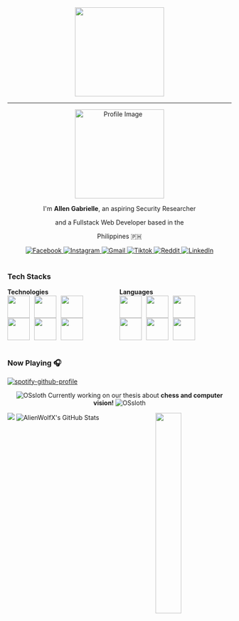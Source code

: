 <!-- AlienWolfX -->

<div align="center">
  <img src = "https://github.com/shinjitsue/shinjitsue/assets/71762653/b917dd38-ef9b-45e2-92ed-7ec42c9ea6fe" width=200 />
</div>

---

<div align="center">
  <div>
    <!-- ME -->
    <img style="width: 200px; height: 200px" src="https://i.imgur.com/5SBugzq.png" alt="Profile Image" />
    <div>
      <p>I'm <b>Allen Gabrielle</b>, an aspiring Security Researcher</p>
      <p>and a Fullstack Web Developer based in the</p>
      <p>Philippines 🇵🇭</p>
    </div>
    <!-- Start Socials -->
    <div style="gap: 4px; align-items: center; margin-top: 10px">
      <a href="https://www.facebook.com/cruizallen">
        <img src="https://img.shields.io/badge/Facebook-blue?logo=facebook" alt="Facebook">
      </a>
      <a href="https://www.instagram.com/cruizallen">
        <img src="https://img.shields.io/badge/Instagram-purple?logo=instagram" alt="Instagram">
      </a>
      <a href="mailto:allengabrielle.cruiz@carsu.edu.ph">
        <img src="https://img.shields.io/badge/Gmail-white?logo=gmail" alt="Gmail">
      </a>
      <a href="https://www.tiktok.com/@cruizallen">
        <img src="https://img.shields.io/badge/Tiktok-black?logo=tiktok" alt="Tiktok">
      </a>
      <a href="https://www.reddit.com/user/AlienWolfX05">
        <img src="https://img.shields.io/badge/Reddit-white?logo=reddit" alt="Reddit">
      </a>
      <a href="https://www.linkedin.com/in/cruizallen">
        <img src="https://img.shields.io/badge/LinkedIn-blue?logo=linkedin" alt="LinkedIn">
      </a>
    </div>
    <!-- End Socials -->
  </div>
</div>

<br />

### Tech Stacks

<div style="display: flex; justify-content: space-between;">
  <div style="flex: 1;">
    <b>Technologies</b>
    <div style="display: flex; gap: 10px;">
      <img src="https://cdn.jsdelivr.net/gh/devicons/devicon@latest/icons/laravel/laravel-original.svg" style="width: 50px; height: 50px;" />
      <img src="https://cdn.jsdelivr.net/gh/devicons/devicon@latest/icons/react/react-original.svg" style="width: 50px; height: 50px;" />
      <img src="https://cdn.jsdelivr.net/gh/devicons/devicon@latest/icons/tensorflow/tensorflow-original.svg" style="width: 50px; height: 50px;" />
    </div>
    <div style="display: flex; gap: 10px;">
      <img src="https://cdn.jsdelivr.net/gh/devicons/devicon@latest/icons/pytorch/pytorch-original.svg" style="width: 50px; height: 50px;" />
      <img src="https://cdn.jsdelivr.net/gh/devicons/devicon@latest/icons/django/django-plain.svg" style="width: 50px; height: 50px;" />
      <img src="https://cdn.jsdelivr.net/gh/devicons/devicon@latest/icons/bootstrap/bootstrap-original.svg" style="width: 50px; height: 50px;" />
    </div>
  </div>

  <div style="flex: 1;">
    <b>Languages</b>
    <div style="display: flex; gap: 10px;">
      <img src="https://cdn.jsdelivr.net/gh/devicons/devicon@latest/icons/python/python-original.svg" style="width: 50px; height: 50px;" />
      <img src="https://cdn.jsdelivr.net/gh/devicons/devicon@latest/icons/cplusplus/cplusplus-original.svg" style="width: 50px; height: 50px;" />
      <img src="https://cdn.jsdelivr.net/gh/devicons/devicon@latest/icons/visualbasic/visualbasic-original.svg" style="width: 50px; height: 50px;" />
    </div>
    <div style="display: flex; gap: 10px;">
      <img src="https://cdn.jsdelivr.net/gh/devicons/devicon@latest/icons/arduino/arduino-original.svg" style="width: 50px; height: 50px;" />
      <img src="https://cdn.jsdelivr.net/gh/devicons/devicon@latest/icons/java/java-original.svg" style="width: 50px; height: 50px;" />
      <img src="https://cdn.jsdelivr.net/gh/devicons/devicon@latest/icons/javascript/javascript-original.svg" style="width: 50px; height: 50px;" />
    </div>
  </div>
</div>

<br />

### Now Playing 🎧

<div align="left">

[![spotify-github-profile](https://spotify-github-profile.kittinanx.com/api/view?uid=eui8z7q3mzgrl6ogni10r05f6&cover_image=true&theme=novatorem&show_offline=true&background_color=121212&interchange=false&bar_color=53b14f&bar_color_cover=false)](https://spotify-github-profile.kittinanx.com/api/view?uid=eui8z7q3mzgrl6ogni10r05f6&redirect=true)

</div>

<div align="center">

![OSsloth](https://git.io/OSsloth) Currently working on our thesis about **chess and computer vision!** ![OSsloth](https://git.io/OSsloth)

</div>

<img align="right" width="34%" src="https://i.imgur.com/Vv2BLiW.png"/>

<a align="left">
  <img src="https://github-stats-alpha.vercel.app/api?username=AlienWolfX&cc=151515&tc=fff&ic=0a6da4&bc=151515">
</a>

<a align="left">
  <img src="https://github-readme-streak-stats.herokuapp.com/?user=AlienWolfX&theme=dark&hide_border=true" alt="AlienWolfX's GitHub Stats" />
</a>

<div align="center">

<!-- <a>
  <img src="https://visitcount.itsvg.in/api?id=AlienWolfX&label=Visits&color=6&icon=0&pretty=true" />
</a> -->

<br />
<br />

<!--START_SECTION:waka-->

<!--END_SECTION:waka-->

</div>
